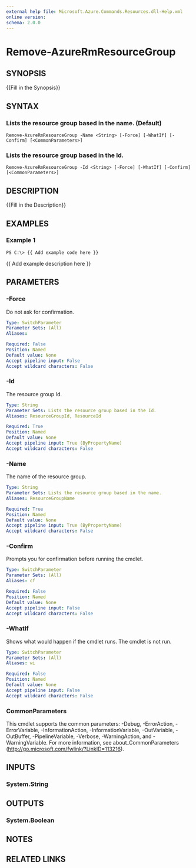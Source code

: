 ```yaml
---
external help file: Microsoft.Azure.Commands.Resources.dll-Help.xml
online version: 
schema: 2.0.0
---
```


# Remove-AzureRmResourceGroup

## SYNOPSIS
{{Fill in the Synopsis}}

## SYNTAX

### Lists the resource group based in the name. (Default)
```
Remove-AzureRmResourceGroup -Name <String> [-Force] [-WhatIf] [-Confirm] [<CommonParameters>]
```

### Lists the resource group based in the Id.
```
Remove-AzureRmResourceGroup -Id <String> [-Force] [-WhatIf] [-Confirm] [<CommonParameters>]
```

## DESCRIPTION
{{Fill in the Description}}

## EXAMPLES

### Example 1
```
PS C:\> {{ Add example code here }}
```

{{ Add example description here }}

## PARAMETERS

### -Force
Do not ask for confirmation.

```yaml
Type: SwitchParameter
Parameter Sets: (All)
Aliases: 

Required: False
Position: Named
Default value: None
Accept pipeline input: False
Accept wildcard characters: False
```

### -Id
The resource group Id.

```yaml
Type: String
Parameter Sets: Lists the resource group based in the Id.
Aliases: ResourceGroupId, ResourceId

Required: True
Position: Named
Default value: None
Accept pipeline input: True (ByPropertyName)
Accept wildcard characters: False
```

### -Name
The name of the resource group.

```yaml
Type: String
Parameter Sets: Lists the resource group based in the name.
Aliases: ResourceGroupName

Required: True
Position: Named
Default value: None
Accept pipeline input: True (ByPropertyName)
Accept wildcard characters: False
```

### -Confirm
Prompts you for confirmation before running the cmdlet.

```yaml
Type: SwitchParameter
Parameter Sets: (All)
Aliases: cf

Required: False
Position: Named
Default value: None
Accept pipeline input: False
Accept wildcard characters: False
```

### -WhatIf
Shows what would happen if the cmdlet runs.
The cmdlet is not run.

```yaml
Type: SwitchParameter
Parameter Sets: (All)
Aliases: wi

Required: False
Position: Named
Default value: None
Accept pipeline input: False
Accept wildcard characters: False
```

### CommonParameters
This cmdlet supports the common parameters: -Debug, -ErrorAction, -ErrorVariable, -InformationAction, -InformationVariable, -OutVariable, -OutBuffer, -PipelineVariable, -Verbose, -WarningAction, and -WarningVariable. For more information, see about_CommonParameters (http://go.microsoft.com/fwlink/?LinkID=113216).

## INPUTS

### System.String

## OUTPUTS

### System.Boolean

## NOTES

## RELATED LINKS

